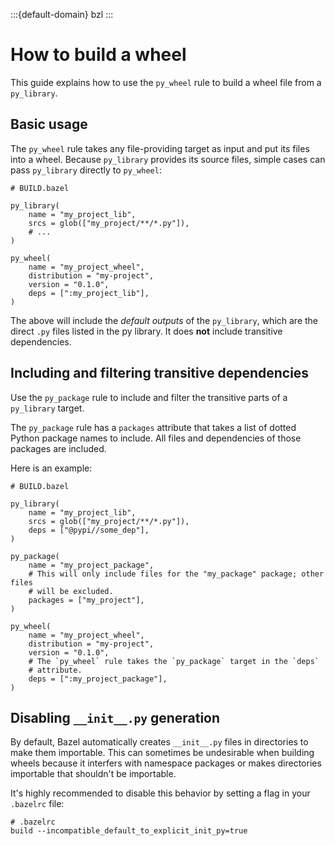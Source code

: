 :::{default-domain} bzl
:::

# How to build a wheel

This guide explains how to use the `py_wheel` rule to build a wheel
file from a `py_library`.

## Basic usage

The `py_wheel` rule takes any file-providing target as input and put its files
into a wheel. Because `py_library` provides its source files, simple cases can
pass `py_library` directly to `py_wheel`:

```starlark
# BUILD.bazel

py_library(
    name = "my_project_lib",
    srcs = glob(["my_project/**/*.py"]),
    # ...
)

py_wheel(
    name = "my_project_wheel",
    distribution = "my-project",
    version = "0.1.0",
    deps = [":my_project_lib"],
)
```

The above will include the *default outputs* of the `py_library`, which are the
direct `.py` files listed in the py library. It does **not** include transitive
dependencies.

## Including and filtering transitive dependencies


Use the `py_package` rule to include and filter the transitive parts of
a `py_library` target.

The `py_package` rule has a `packages` attribute that takes a list of dotted
Python package names to include. All files and dependencies of those packages
are included.

Here is an example:

```starlark
# BUILD.bazel

py_library(
    name = "my_project_lib",
    srcs = glob(["my_project/**/*.py"]),
    deps = ["@pypi//some_dep"],
)

py_package(
    name = "my_project_package",
    # This will only include files for the "my_package" package; other files
    # will be excluded.
    packages = ["my_project"],
)

py_wheel(
    name = "my_project_wheel",
    distribution = "my-project",
    version = "0.1.0",
    # The `py_wheel` rule takes the `py_package` target in the `deps`
    # attribute.
    deps = [":my_project_package"],
)
```

## Disabling `__init__.py` generation

By default, Bazel automatically creates `__init__.py` files in directories to
make them importable. This can sometimes be undesirable when building wheels
because it interfers with namespace packages or makes directories importable
that shouldn't be importable.

It's highly recommended to disable this behavior by setting a flag in your
`.bazelrc` file:

```
# .bazelrc
build --incompatible_default_to_explicit_init_py=true
```